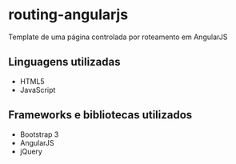 # routing-angularjs
Template de uma página controlada por roteamento em AngularJS

## Linguagens utilizadas
* HTML5
* JavaScript

## Frameworks e bibliotecas utilizados
* Bootstrap 3
* AngularJS
* jQuery